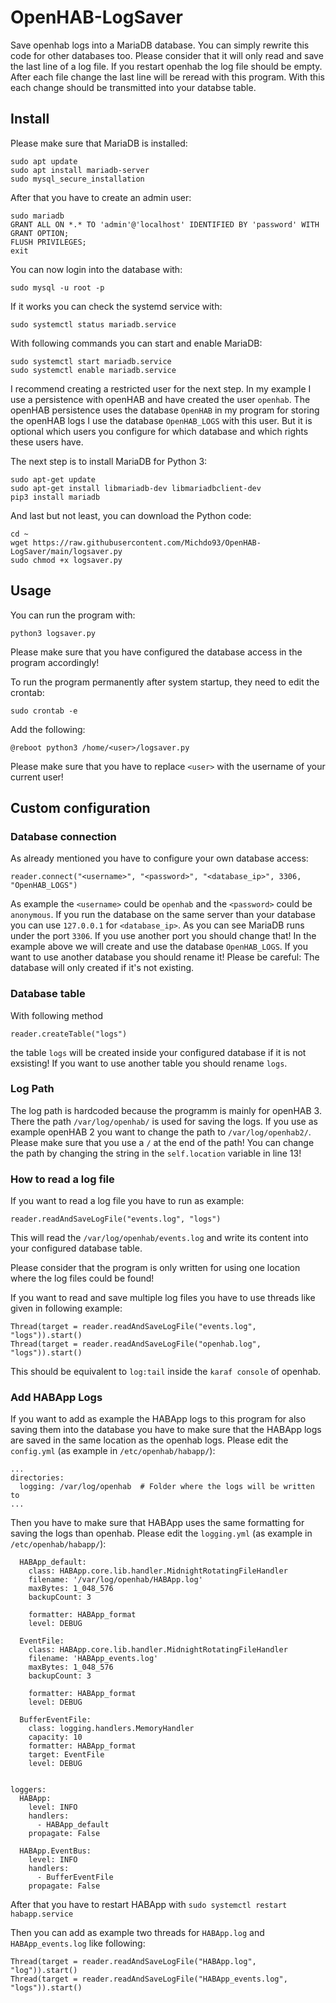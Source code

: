 # OpenHAB-LogSaver
Save openhab logs into a MariaDB database. You can simply rewrite this code for other databases too. Please consider that it will only read and save the last line of a log file. If you restart openhab the log file should be empty. After each file change the last line will be reread with this program. With this each change should be transmitted into your databse table.

## Install

Please make sure that MariaDB is installed:

```
sudo apt update
sudo apt install mariadb-server
sudo mysql_secure_installation
```

After that you have to create an admin user:

```
sudo mariadb
GRANT ALL ON *.* TO 'admin'@'localhost' IDENTIFIED BY 'password' WITH GRANT OPTION;
FLUSH PRIVILEGES;
exit
```

You can now login into the database with:

```
sudo mysql -u root -p
```

If it works you can check the systemd service with:

```
sudo systemctl status mariadb.service
```

With following commands you can start and enable MariaDB:

```
sudo systemctl start mariadb.service
sudo systemctl enable mariadb.service
```

I recommend creating a restricted user for the next step. In my example I use a persistence with openHAB and have created the user `openhab`. The openHAB persistence uses the database `OpenHAB` in my program for storing the openHAB logs I use the database `OpenHAB_LOGS` with this user. But it is optional which users you configure for which database and which rights these users have.

The next step is to install MariaDB for Python 3:


```
sudo apt-get update
sudo apt-get install libmariadb-dev libmariadbclient-dev
pip3 install mariadb
```

And last but not least, you can download the Python code:

```
cd ~
wget https://raw.githubusercontent.com/Michdo93/OpenHAB-LogSaver/main/logsaver.py
sudo chmod +x logsaver.py
```

## Usage

You can run the program with:

```
python3 logsaver.py
```

Please make sure that you have configured the database access in the program accordingly!

To run the program permanently after system startup, they need to edit the crontab:

```
sudo crontab -e
```

Add the following:

```
@reboot python3 /home/<user>/logsaver.py
```

Please make sure that you have to replace `<user>` with the username of your current user!

## Custom configuration

### Database connection

As already mentioned you have to configure your own database access:

```
reader.connect("<username>", "<password>", "<database_ip>", 3306, "OpenHAB_LOGS")
```

As example the `<username>` could be `openhab` and the `<password>` could be `anonymous`. If you run the database on the same server than your database you can use `127.0.0.1` for `<database_ip>`. As you can see MariaDB runs under the port `3306`. If you use another port you should change that! In the example above we will create and use the database `OpenHAB_LOGS`. If you want to use another database you should rename it! Please be careful: The database will only created if it's not existing.

### Database table

With following method

```
reader.createTable("logs")
```

the table `logs` will be created inside your configured database if it is not exsisting! If you want to use another table you should rename `logs`.

### Log Path

The log path is hardcoded because the programm is mainly for openHAB 3. There the path `/var/log/openhab/` is used for saving the logs. If you use as example openHAB 2 you want to change the path to `/var/log/openhab2/`. Please make sure that you use a `/` at the end of the path! You can change the path by changing the string in the `self.location` variable in line 13!

### How to read a log file

If you want to read a log file you have to run as example:

```
reader.readAndSaveLogFile("events.log", "logs")
```

This will read the `/var/log/openhab/events.log` and write its content into your configured database table.

Please consider that the program is only written for using one location where the log files could be found!

If you want to read and save multiple log files you have to use threads like given in following example:

```
Thread(target = reader.readAndSaveLogFile("events.log", "logs")).start()
Thread(target = reader.readAndSaveLogFile("openhab.log", "logs")).start()
```

This should be equivalent to `log:tail` inside the `karaf console` of openhab.

### Add HABApp Logs

If you want to add as example the HABApp logs to this program for also saving them into the database you have to make sure that the HABApp logs are saved in the same location as the openhab logs. Please edit the `config.yml` (as example in `/etc/openhab/habapp/`):

```
...
directories:
  logging: /var/log/openhab  # Folder where the logs will be written to
...
```

Then you have to make sure that HABApp uses the same formatting for saving the logs than openhab. Please edit the `logging.yml` (as example in `/etc/openhab/habapp/`):

```
  HABApp_default:
    class: HABApp.core.lib.handler.MidnightRotatingFileHandler
    filename: '/var/log/openhab/HABApp.log'
    maxBytes: 1_048_576
    backupCount: 3

    formatter: HABApp_format
    level: DEBUG

  EventFile:
    class: HABApp.core.lib.handler.MidnightRotatingFileHandler
    filename: 'HABApp_events.log'
    maxBytes: 1_048_576
    backupCount: 3

    formatter: HABApp_format
    level: DEBUG

  BufferEventFile:
    class: logging.handlers.MemoryHandler
    capacity: 10
    formatter: HABApp_format
    target: EventFile
    level: DEBUG


loggers:
  HABApp:
    level: INFO
    handlers:
      - HABApp_default
    propagate: False

  HABApp.EventBus:
    level: INFO
    handlers:
      - BufferEventFile
    propagate: False

```

After that you have to restart HABApp with `sudo systemctl restart habapp.service`

Then you can add as example two threads for `HABApp.log` and `HABApp_events.log` like following:

```
Thread(target = reader.readAndSaveLogFile("HABApp.log", "log")).start()
Thread(target = reader.readAndSaveLogFile("HABApp_events.log", "logs")).start()
```
